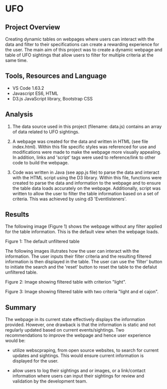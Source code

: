 # UFO

## Project Overview

Creating dynamic tables on webpages where users can interact with the data and filter to their specifications can create a rewarding experience for the user. The main aim of this project was to create a dynamic webpage and table of UFO sightings that allow users to filter for multiple criteria at the same time.

## Tools, Resources and Language

* VS Code 1.63.2
* Javascript ES6, HTML
* D3.js JavaScript library, Bootstrap CSS

## Analysis

1. The data source used in this project (filename: data.js) contains an array of data
related to UFO sightings.

2. A webpage was created for the data and written in HTML (see file index.html). Within this file specific styles was referenced for use and modifications were made to make the webpage more visually appealing. In addition, links and 'script' tags were used to reference/link to other code to build the webpage.

3. Code was written in Java (see app.js file) to parse the data and interact with the HTML script using the D3 library. Within this file, functions were created to parse the data and information to the webpage and to ensure the table data loads accurately on the webpage. Additionally, script was written to allow the user to filter the table information based on a set of criteria. This was achieved by using d3 'Eventlisteners'.

## Results

The following image (Figure 1) shows the webpage without any filter applied for the table information. This is the default view when the webpage loads. 

Figure 1: The default unfiltered table

The following images illutrates how the user can interact with the information. The user inputs their filter criteria and the resulting filtered information is then displayed in the table. The user can use the 'filter' button to initiate the search and the 'reset' button to reset the table to the defalut unfiltered table.

Figure 2: Image showing filtered table with criterion "light".


Figure 3: Image showing filtered table with two criteria "light and el cajon".


## Summary

The webpage in its current state effectively displays the information provided. However, one drawback is that the information is static and not regularly updated based on current events/sightings. Two recommendations to improve the webpage and hence user experience would be: 

* utilize webscpraping, from open source websites, to search for current updates and sightings. This would ensure current information is displayed for the user.

* allow users to log their sightings and or images, or a link/contact information where users can input their sightings for review and validation by the development team.
